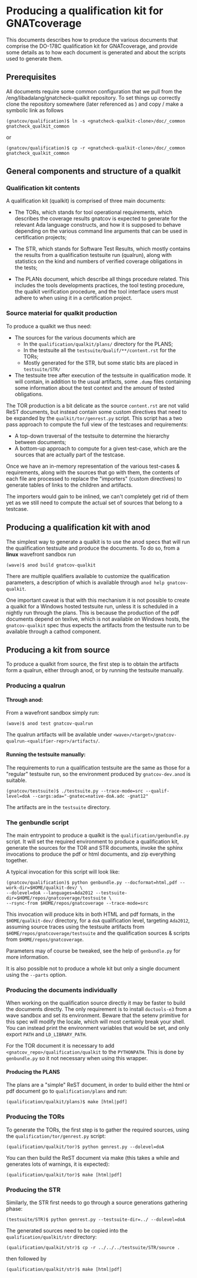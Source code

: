 # Producing a qualification kit for GNATcoverage


This documents describes how to produce the various documents that
comprise the DO-178C qualification kit for GNATcoverage, and provide
some details as to how each document is generated and about the scripts
used to generate them.

## Prerequisites

All documents require some common configuration that we pull from the
<adacore-gitlab-remote>/eng/libadalang/gnatcheck-qualkit repository.
To set things up correctly clone the repository somewhere (later referenced
as <gnatcheck-qualkit-clone>) and copy / make a symbolic link as follows

```console
(gnatcov/qualification)$ ln -s <gnatcheck-qualkit-clone>/doc/_common gnatcheck_qualkit_common
```

or

```console
(gnatcov/qualification)$ cp -r <gnatcheck-qualkit-clone>/doc/_common gnatcheck_qualkit_common
```

## General components and structure of a qualkit

### Qualification kit contents

A qualification kit (qualkit) is comprised of three main documents:
- The TORs, which stands for tool operational requirements, which describes
  the coverage results gnatcov is expected to generate for the relevant Ada
  language constructs, and how it is supposed to behave depending on the
  various command line arguments that can be used in certification projects;

- The STR, which stands for Software Test Results, which mostly contains the
  results from a qualification testsuite run (qualrun), along with statistics
  on the kind and numbers of verified coverage obligations in the tests;

- The PLANs document, which describe all things procedure related. This
  includes the tools developments practices, the tool testing procedure, the
  qualkit verification procedure, and the tool interface users must adhere to
  when using it in a certification project.

### Source material for qualkit production

To produce a qualkit we thus need:
- The sources for the various documents which are
  * In the `qualification/qualkit/plans/` directory for the PLANS;
  * In the testsuite all the `testsuite/Qualif/**/content.rst` for the TORs;
  * Mostly generated for the STR, but some static bits are placed in 
    `testsuite/STR/`
- The testsuite tree after execution of the testsuite in qualification mode.
  It will contain, in addition to the usual artifacts, some `.dump` files
  containing some information about the test context and the amount of tested
  obligations.

The TOR production is a bit delicate as the source `content.rst` are not valid
ReST documents, but instead contain some custom directives that need to be
expanded by the `qualkit/tor/genrest.py` script. This script has a two pass
approach to compute the full view of the testcases and requirements:
- A top-down traversal of the testsuite to determine the hierarchy between
  documents;
- A bottom-up approach to compute for a given test-case, which are the sources
  that are actually part of the testcase.

Once we have an in-memory representation of the various test-cases &
requirements, along with the sources that go with them, the contents of each
file are processed to replace the "importers" (custom directives) to generate
tables of links to the children and artifacts.

The importers would gain to be inlined, we can't completely get rid of them yet
as we still need to compute the actual set of sources that belong to a testcase.


## Producing a qualification kit with anod

The simplest way to generate a qualkit is to use the anod specs that will run
the qualification testsuite and produce the documents.
To do so, from a **linux** wavefront sandbox run

```console
(wave)$ anod build gnatcov-qualkit
```

There are multiple qualifiers available to customize the qualification
parameters, a description of which is available through `anod help
gnatcov-qualkit`.

One important caveat is that with this mechanism it is not possible to create
a qualkit for a Windows hosted testsuite run, unless it is scheduled in a
nightly run through the plans. This is because the production of the pdf
documents depend on texlive, which is not available on Windows hosts, the
`gnatcov-qualkit` spec thus expects the artifacts from the testsuite run to
be available through a cathod component.

## Producing a kit from source

To produce a qualkit from source, the first step is to obtain the artifacts
form a qualrun, either through anod, or by running the testsuite manually.

### Producing a qualrun

#### Through anod:

From a wavefront sandbox simply run:

```
(wave)$ anod test gnatcov-qualrun
```

The qualrun artifacts will be available under
`<wave>/<target>/gnatcov-qualrun-<qualifier-repr>/artifacts/`.

#### Running the testsuite manually:

The requirements to run a qualification testsuite are the same as those for a
"regular" testsuite run, so the environment produced by `gnatcov-dev.anod` is suitable.

```console
(gnatcov/testsuite)$ ./testsuite.py --trace-mode=src --qualif-level=doA --cargs:ada="-gnatec=native-doA.adc -gnat12"
```

The artifacts are in the `testsuite` directory.

### The genbundle script

The main entrypoint to produce a qualkit is the `qualification/genbundle.py`
script. It will set the required environment to produce a qualification kit,
generate the sources for the TOR and STR documents, invoke the sphinx
invocations to produce the pdf or html documents, and zip everything together.

A typical invocation for this script will look like:

```
(gnatcov/qualification)$ python genbundle.py --docformat=html,pdf --work-dir=$HOME/qualkit-dev/ \
--dolevel=doA --languages=Ada2012 --testsuite-dir=$HOME/repos/gnatcoverage/testsuite \
--rsync-from $HOME/repos/gnatcoverage --trace-mode=src
```

This invocation will produce kits in both HTML and pdf formats, in the
`$HOME/qualkit-dev/` directory, for a `doA` qualification level, targeting
`Ada2012`, assuming source traces using the testsuite artifacts from
`$HOME/repos/gnatcoverage/testsuite` and the qualification sources & scripts
from `$HOME/repos/gnatcoverage`.

Parameters may of course be tweaked, see the help of `genbundle.py` for more
information.

It is also possible not to produce a whole kit but only a single document using
the `--parts` option.

### Producing the documents individually

When working on the qualification source directly it may be faster to build the
documents directly. The only requirement is to install `doctools-e3` from a
wave sandbox and set its environment. Beware that the setenv primitive for this
spec will modify the locale, which will most certainly break your shell. You
can instead print the environment variables that would be set, and only export
`PATH` and `LD_LIBRARY_PATH`.

For the TOR document it is necessary to add `<gnatcov_repo>/qualification/qualkit`
to the `PYTHONPATH`. This is done by `genbundle.py` so it not necessary when
using this wrapper.

#### Producing the PLANS

The plans are a "simple" ReST document, in order to build either the html or
pdf document go to `qualification/plans` and run:

```console
(qualification/qualkit/plans)$ make [html|pdf]
```

### Producing the TORs

To generate the TORs, the first step is to gather the required sources, using
the `qualification/tor/genrest.py` script:

```console
(qualification/qualkit/tor)$ python genrest.py --dolevel=doA
```

You can then build the ReST document via make (this takes a while and generates
lots of warnings, it is expected):

```console
(qualification/qualkit/tor)$ make [html|pdf]
```

### Producing the STR

Similarly, the STR first needs to go through a source generations gathering
phase:

```console
(testsuite/STR)$ python genrest.py --testsuite-dir=../ --dolevel=doA
```

The generated sources need to be copied into the `qualification/qualkit/str`
directory:

```console
(qualification/qualkit/str)$ cp -r ../../../testsuite/STR/source .
```

then followed by

```console
(qualification/qualkit/str)$ make [html|pdf]
```
